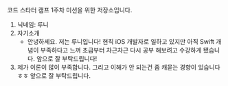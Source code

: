 코드 스타터 캠프 1주차 미션을 위한 저장소입니다.

1. 닉네임: 루니
2. 자기소개
    - 안녕하세요. 저는 루니입니다! 현직 iOS 개발자로 일하고 있지만 아직 Swift 개념이 부족하다고 느껴 초급부터 차근차근 다시 공부 해보려고 수강하게 됐습니다. 앞으로 잘 부탁드립니다!
3. 제가 이론이 많이 부족합니다. 그리고 이해가 안 되는건 좀 캐묻는 경향이 있습니다ㅎㅎ 앞으로 잘 부탁드립니다. 
